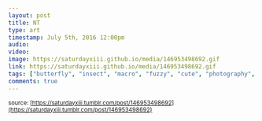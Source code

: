 ```yaml
---
layout: post
title: NT
type: art
timestamp: July 5th, 2016 12:00pm
audio: 
video: 
image: https://saturdayxiii.github.io/media/146953498692.gif
link: https://saturdayxiii.github.io/media/146953498692.gif
tags: ["butterfly", "insect", "macro", "fuzzy", "cute", "photography", "art"]
comments: true
---
```

  
<small>source: [https://saturdayxiii.tumblr.com/post/146953498692](https://saturdayxiii.tumblr.com/post/146953498692)</small>